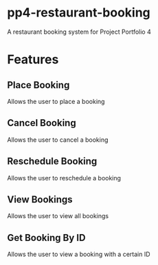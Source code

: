 # pp4-restaurant-booking
A restaurant booking system for Project Portfolio 4

# Features

## Place Booking
Allows the user to place a booking

## Cancel Booking
Allows the user to cancel a booking

## Reschedule Booking
Allows the user to reschedule a booking

## View Bookings
Allows the user to view all bookings

## Get Booking By ID
Allows the user to view a booking with a certain ID
